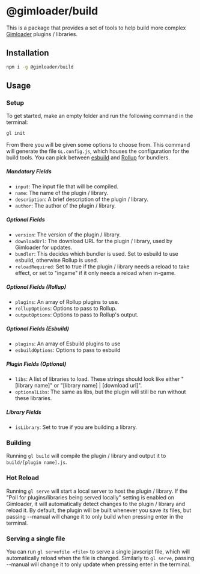 # @gimloader/build

This is a package that provides a set of tools to help build more complex [Gimloader](https://github.com/TheLazySquid/Gimloader) plugins / libraries.

## Installation

```bash
npm i -g @gimloader/build
```

## Usage

### Setup

To get started, make an empty folder and run the following command in the terminal:

```bash
gl init
```

From there you will be given some options to choose from. This command will generate the file `GL.config.js`, which houses the configuration for the build tools. You can pick between [esbuild](https://esbuild.github.io/) and [Rollup](https://rollupjs.org/) for bundlers.

##### Mandatory Fields
- `input`: The input file that will be compiled.
- `name`: The name of the plugin / library.
- `description`: A brief description of the plugin / library.
- `author`: The author of the plugin / library.

##### Optional Fields
- `version`: The version of the plugin / library.
- `downloadUrl`: The download URL for the plugin / library, used by Gimloader for updates.
- `bundler`: This decides which bundler is used. Set to esbuild to use esbuild, otherwise Rollup is used.
- `reloadRequired`: Set to true if the plugin / library needs a reload to take effect, or set to "ingame" if it only needs a reload when in-game.

##### Optional Fields (Rollup)
- `plugins`: An array of Rollup plugins to use.
- `rollupOptions`: Options to pass to Rollup.
- `outputOptions`: Options to pass to Rollup's output.

##### Optional Fields (Esbuild)
- `plugins`: An array of Esbuild plugins to use
- `esbuildOptions`: Options to pass to esbuild

##### Plugin Fields (Optional)
- `libs`: A list of libraries to load. These strings should look like either "[library name]" or "[library name] | [download url]".
- `optionalLibs`: The same as libs, but the plugin will still be run without these libraries.

##### Library Fields
- `isLibrary`: Set to true if you are building a library.

### Building

Running `gl build` will compile the plugin / library and output it to `build/[plugin name].js`.

### Hot Reload

Running `gl serve` will start a local server to host the plugin / library. If the "Poll for plugins/libraries being served locally" setting is enabled on Gimloader, it will automatically detect changes to the plugin / library and reload it. By default, the plugin will be built whenever you save its files, but passing --manual will change it to only build when pressing enter in the terminal.

### Serving a single file

You can run `gl servefile <file>` to serve a single javscript file, which will automatically reload when the file is changed. Similarly to `gl serve`, passing --manual will change it to only update when pressing enter in the terminal.